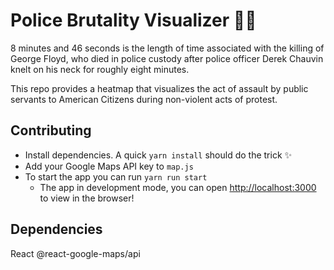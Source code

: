 # Police Brutality Visualizer ✊🏿
8 minutes and 46 seconds is the length of time associated with the killing of George Floyd, who died in police custody after police officer Derek Chauvin knelt on his neck for roughly eight minutes.

This repo provides a heatmap that visualizes the act of assault by public servants to American Citizens during non-violent acts of protest.

## Contributing
- Install dependencies. A quick `yarn install` should do the trick ✨
- Add your Google Maps API key to `map.js`
- To start the app you can run `yarn run start`
    - The app in development mode, you can open [http://localhost:3000](http://localhost:3000) to view in the browser!


## Dependencies
React
@react-google-maps/api

